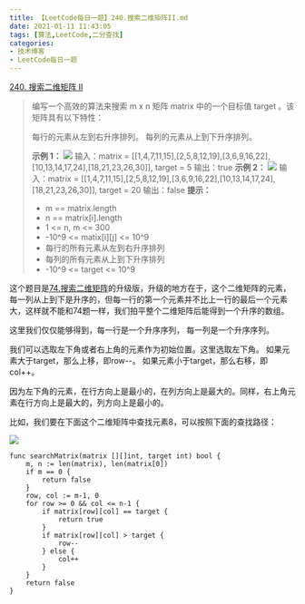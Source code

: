 ```yaml
---
title: 【LeetCode每日一题】240.搜索二维矩阵II.md
date: 2021-01-11 11:43:05
tags: [算法,LeetCode,二分查找]
categories:
- 技术博客
- LeetCode每日一题
---
```


[240. 搜索二维矩阵 II](https://leetcode-cn.com/problems/search-a-2d-matrix-ii/)

>编写一个高效的算法来搜索 m x n 矩阵 matrix 中的一个目标值 target 。该矩阵具有以下特性：
>
>每行的元素从左到右升序排列。
>每列的元素从上到下升序排列。
> 
>**示例 1：**
>![](https://img-vnote-1251075307.cos.ap-beijing.myqcloud.com/1610337100_20210111114634992_1297285897.png)
>输入：matrix = [[1,4,7,11,15],[2,5,8,12,19],[3,6,9,16,22],[10,13,14,17,24],[18,21,23,26,30]], target = 5
>输出：true
>**示例 2：**
>![](https://img-vnote-1251075307.cos.ap-beijing.myqcloud.com/1610337101_20210111114648787_82602888.png)
>输入：matrix = [[1,4,7,11,15],[2,5,8,12,19],[3,6,9,16,22],[10,13,14,17,24],[18,21,23,26,30]], target = 20
>输出：false
>**提示：**
>* m == matrix.length
>* n == matrix[i].length
>* 1 <= n, m <= 300
>* -10^9 <= matix[i][j] <= 10^9
>* 每行的所有元素从左到右升序排列
>* 每列的所有元素从上到下升序排列
>* -10^9 <= target <= 10^9

<!-- more-->

这个题目是[74.搜索二维矩阵](https://leetcode-cn.com/problems/search-a-2d-matrix/description/)的升级版，升级的地方在于，这个二维矩阵的元素，每一列从上到下是升序的，但每一行的第一个元素并不比上一行的最后一个元素大，这样就不能和74题一样，我们拍平整个二维矩阵后能得到一个升序的数组。

这里我们仅仅能够得到，每一行是一个升序序列， 每一列是一个升序序列。

我们可以选取左下角或者右上角的元素作为初始位置。这里选取左下角。
如果元素大于target，那么上移，即row--。
如果元素小于target，那么右移，即col++。

因为左下角的元素，在行方向上是最小的，在列方向上是最大的。同样，右上角元素在行方向上是最大的，列方向上是最小的。

比如，我们要在下面这个二维矩阵中查找元素8，可以按照下面的查找路径：

![](https://img-vnote-1251075307.cos.ap-beijing.myqcloud.com/1610344415_20210111135329815_332134507.png)

```golang
func searchMatrix(matrix [][]int, target int) bool {
    m, n := len(matrix), len(matrix[0])
    if m == 0 {
        return false
    }
    row, col := m-1, 0
    for row >= 0 && col <= n-1 {
        if matrix[row][col] == target {
            return true
        }
        if matrix[row][col] > target {
            row--
        } else {
            col++
        }
    }
    return false
}

```